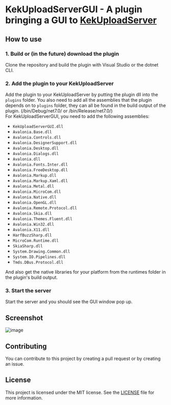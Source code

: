 # KekUploadServerGUI - A plugin bringing a GUI to [KekUploadServer](https://github.com/GamePowerX/KekUploadServer)
## How to use
### 1. Build or (in the future) download the plugin
Clone the repository and build the plugin with Visual Studio or the dotnet CLI.
### 2. Add the plugin to your KekUploadServer
Add the plugin to your KekUploadServer by putting the plugin dll into the `plugins` folder.
You also need to add all the assemblies that the plugin depends on to `plugins` folder, they can all be found in the build output of the plugin. (/bin/Debug/net7.0/ or /bin/Release/net7.0/) <br>
For KekUploadServerGUI, you need to add the following assemblies:
- `KekUploadServerGUI.dll`
- `Avalonia.Base.dll`
- `Avalonia.Controls.dll`
- `Avalonia.DesignerSupport.dll`
- `Avalonia.Desktop.dll`
- `Avalonia.Dialogs.dll`
- `Avalonia.dll`
- `Avalonia.Fonts.Inter.dll`
- `Avalonia.FreeDesktop.dll`
- `Avalonia.Markup.dll`
- `Avalonia.Markup.Xaml.dll`
- `Avalonia.Metal.dll`
- `Avalonia.MicroCom.dll`
- `Avalonia.Native.dll`
- `Avalonia.OpenGL.dll`
- `Avalonia.Remote.Protocol.dll`
- `Avalonia.Skia.dll`
- `Avalonia.Themes.Fluent.dll`
- `Avalonia.Win32.dll`
- `Avalonia.X11.dll`
- `HarfBuzzSharp.dll`
- `MicroCom.Runtime.dll`
- `SkiaSharp.dll`
- `System.Drawing.Common.dll`
- `System.IO.Pipelines.dll`
- `Tmds.DBus.Protocol.dll`

And also get the native libraries for your platform from the runtimes folder in the plugin's build output.
### 3. Start the server
Start the server and you should see the GUI window pop up.

## Screenshot
![image](https://github.com/GamePowerX/KekUploadServerGUI/assets/68032198/a13c5697-90c5-4697-87b1-61ea1f69b847)


## Contributing
You can contribute to this project by creating a pull request or by creating an issue.

## License
This project is licensed under the MIT license. See the [LICENSE](https://github.com/GamePowerX/KekUploadServerGUI/blob/master/LICENSE) file for more information.

